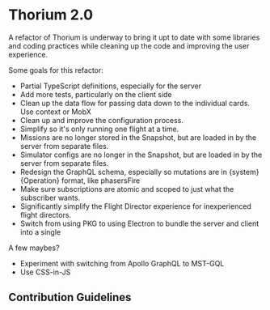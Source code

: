 # Thorium 2.0

A refactor of Thorium is underway to bring it upt to date with some libraries
and coding practices while cleaning up the code and improving the user
experience.

Some goals for this refactor:

- Partial TypeScript definitions, especially for the server
- Add more tests, particularly on the client side
- Clean up the data flow for passing data down to the individual cards. Use
  context or MobX
- Clean up and improve the configuration process.
- Simplify so it's only running one flight at a time.
- Missions are no longer stored in the Snapshot, but are loaded in by the server
  from separate files.
- Simulator configs are no longer in the Snapshot, but are loaded in by the
  server from separate files.
- Redesign the GraphQL schema, especially so mutations are in
  {system}{Operation} format, like phasersFire
- Make sure subscriptions are atomic and scoped to just what the subscriber
  wants.
- Significantly simplify the Flight Director experience for inexperienced flight
  directors.
- Switch from using PKG to using Electron to bundle the server and client into a
  single

A few maybes?

- Experiment with switching from Apollo GraphQL to MST-GQL
- Use CSS-in-JS

## Contribution Guidelines
